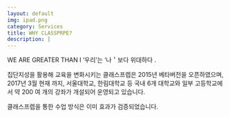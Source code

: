 ```yaml
---
layout: default
img: ipad.png
category: Services
title: WHY CLASSPRPE?
description: |
---
```

WE ARE GREATER THAN I
‘우리’는 ‘나＇보다 위대하다 .

집단지성을 활용해 교육을 변화시키는 클래스프렙은
2015년 베타버전을 오픈하였으며,
2017년 3월 현재 까지,
서울대학교, 한림대학교 등 국내 6개 대학교와 일부 고등학교에서
약 200 여 개의 강좌가 개설되어 운영되고 있습니다.

클래스프렙을 통한 수업 방식은 이미 효과가 검증되었습니다.
